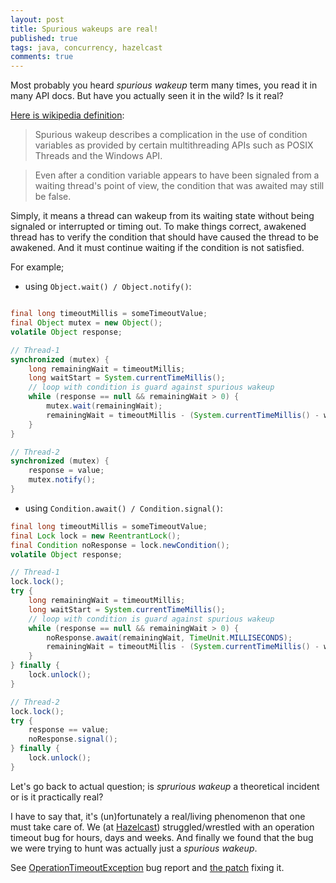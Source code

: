 ```yaml
---
layout: post
title: Spurious wakeups are real!
published: true
tags: java, concurrency, hazelcast
comments: true
---
```


Most probably you heard *spurious wakeup* term many times, you read it in many API docs. But have you actually seen it in the wild? Is it real?

[Here is wikipedia definition](http://en.wikipedia.org/wiki/Spurious_wakeup):

> Spurious wakeup describes a complication in the use of condition variables as provided by certain multithreading APIs such as POSIX Threads and the Windows API.

> Even after a condition variable appears to have been signaled from a waiting thread's point of view, the condition that was awaited may still be false.


Simply, it means a thread can wakeup from its waiting state without being signaled or interrupted or timing out. To make things correct, awakened thread has to verify the condition that should have caused the thread to be awakened. And it must continue waiting if the condition is not satisfied.  


For example;

- using `Object.wait() / Object.notify()`:

```java

final long timeoutMillis = someTimeoutValue;
final Object mutex = new Object();
volatile Object response;

// Thread-1
synchronized (mutex) {
    long remainingWait = timeoutMillis;
    long waitStart = System.currentTimeMillis();
    // loop with condition is guard against spurious wakeup
    while (response == null && remainingWait > 0) {
        mutex.wait(remainingWait);
        remainingWait = timeoutMillis - (System.currentTimeMillis() - waitStart);
    }
}

// Thread-2
synchronized (mutex) {
    response = value;
    mutex.notify();
}

```

- using `Condition.await() / Condition.signal()`:

```java
final long timeoutMillis = someTimeoutValue;
final Lock lock = new ReentrantLock();
final Condition noResponse = lock.newCondition();
volatile Object response;

// Thread-1
lock.lock();
try {
    long remainingWait = timeoutMillis;
    long waitStart = System.currentTimeMillis();
    // loop with condition is guard against spurious wakeup
    while (response == null && remainingWait > 0) {
        noResponse.await(remainingWait, TimeUnit.MILLISECONDS);
        remainingWait = timeoutMillis - (System.currentTimeMillis() - waitStart);
    }
} finally {
    lock.unlock();
}

// Thread-2
lock.lock();
try {
    response == value;
    noResponse.signal();
} finally {
    lock.unlock();
}

```

Let's go back to actual question; is *sprurious wakeup* a theoretical incident or is it practically real?

I have to say that, it's (un)fortunately a real/living phenomenon that one must take care of. We (at [Hazelcast](http://hazelcast.org)) struggled/wrestled with an operation timeout bug for hours, days and weeks. And finally we found that the bug we were trying to hunt was actually just a *spurious wakeup*.

See [OperationTimeoutException](https://github.com/hazelcast/hazelcast/issues/2051) bug report and [the patch](https://github.com/hazelcast/hazelcast/pull/3207/files) fixing it.
